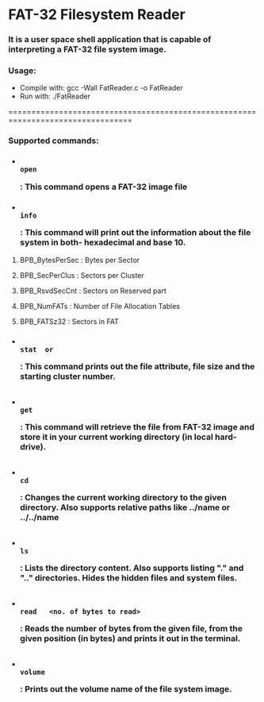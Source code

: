 # FAT-32 Filesystem Reader

### It is a user space shell application that is capable of interpreting a FAT-32 file system image.

### Usage: 
- Compile with: 	gcc -Wall FatReader.c -o FatReader
- Run with: 		./FatReader

=================================================================================
### Supported commands:

  - ### <p><code> open <filename> </code></p> : This command opens a FAT-32 image file
  #####
  - ### <p><code> info </code></p> : This command will print out the  information about the file system in both- hexadecimal and base 10.
 1) BPB_BytesPerSec : Bytes per Sector
 
 2) BPB_SecPerClus :    Sectors per Cluster
 
 3) BPB_RsvdSecCnt :    Sectors on Reserved part
 
 4) BPB_NumFATs :   Number of File Allocation Tables
 
 5) BPB_FATSz32 :   Sectors in FAT
 

- ### <p><code> stat <filename> or <directory name> </code></p> : This command prints out the file attribute, file size and the starting cluster number.
######
- ### <p><code> get <filename> </code></p> : This command will retrieve the file from FAT-32 image and store it in your current working directory (in local hard-drive).
######
- ### <p><code> cd <directory> </code></p> : Changes the current working directory to the given directory. Also supports relative paths like ../name or ../../name
######
- ### <p><code> ls  </code></p> : Lists the directory content. Also supports listing "." and ".." directories. Hides the hidden files and system files.
######
- ### <p><code> read <filename> <offset position> <no. of bytes to read> </code></p> : Reads the number of bytes from the given file, from the given position (in bytes) and prints it out in the terminal.
######
- ### <p><code> volume </code></p> : Prints out the volume name of the file system image.
